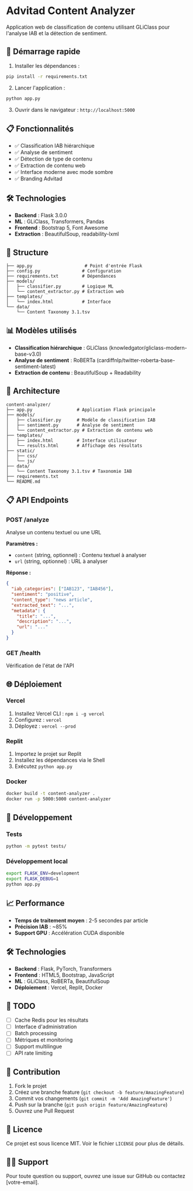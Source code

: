 # Advitad Content Analyzer

Application web de classification de contenu utilisant GLiClass pour l'analyse IAB et la détection de sentiment.

## 🚀 Démarrage rapide

1. Installer les dépendances :
```bash
pip install -r requirements.txt
```

2. Lancer l'application :
```bash
python app.py
```

3. Ouvrir dans le navigateur : `http://localhost:5000`

## 📋 Fonctionnalités

- ✅ Classification IAB hiérarchique
- ✅ Analyse de sentiment
- ✅ Détection de type de contenu
- ✅ Extraction de contenu web
- ✅ Interface moderne avec mode sombre
- ✅ Branding Advitad

## 🛠️ Technologies

- **Backend** : Flask 3.0.0
- **ML** : GLiClass, Transformers, Pandas
- **Frontend** : Bootstrap 5, Font Awesome
- **Extraction** : BeautifulSoup, readability-lxml

## 📁 Structure

```
├── app.py                    # Point d'entrée Flask
├── config.py                # Configuration
├── requirements.txt         # Dépendances
├── models/
│   ├── classifier.py        # Logique ML
│   └── content_extractor.py # Extraction web
├── templates/
│   └── index.html           # Interface
└── data/
    └── Content Taxonomy 3.1.tsv
```

## 📊 Modèles utilisés

- **Classification hiérarchique** : GLiClass (knowledgator/gliclass-modern-base-v3.0)
- **Analyse de sentiment** : RoBERTa (cardiffnlp/twitter-roberta-base-sentiment-latest)
- **Extraction de contenu** : BeautifulSoup + Readability

## 🔧 Architecture

```
content-analyzer/
├── app.py                 # Application Flask principale
├── models/
│   ├── classifier.py      # Modèle de classification IAB
│   ├── sentiment.py       # Analyse de sentiment
│   └── content_extractor.py # Extraction de contenu web
├── templates/
│   ├── index.html         # Interface utilisateur
│   └── results.html       # Affichage des résultats
├── static/
│   ├── css/
│   └── js/
├── data/
│   └── Content Taxonomy 3.1.tsv # Taxonomie IAB
├── requirements.txt
└── README.md
```

## 📋 API Endpoints

### POST /analyze
Analyse un contenu textuel ou une URL

**Paramètres :**
- `content` (string, optionnel) : Contenu textuel à analyser
- `url` (string, optionnel) : URL à analyser

**Réponse :**
```json
{
  "iab_categories": ["IAB123", "IAB456"],
  "sentiment": "positive",
  "content_type": "news article",
  "extracted_text": "...",
  "metadata": {
    "title": "...",
    "description": "...",
    "url": "..."
  }
}
```

### GET /health
Vérification de l'état de l'API

## 🌐 Déploiement

### Vercel
1. Installez Vercel CLI : `npm i -g vercel`
2. Configurez : `vercel`
3. Déployez : `vercel --prod`

### Replit
1. Importez le projet sur Replit
2. Installez les dépendances via le Shell
3. Exécutez `python app.py`

### Docker
```bash
docker build -t content-analyzer .
docker run -p 5000:5000 content-analyzer
```

## 🔬 Développement

### Tests
```bash
python -m pytest tests/
```

### Développement local
```bash
export FLASK_ENV=development
export FLASK_DEBUG=1
python app.py
```

## 📈 Performance

- **Temps de traitement moyen** : 2-5 secondes par article
- **Précision IAB** : ~85%
- **Support GPU** : Accélération CUDA disponible

## 🛠️ Technologies

- **Backend** : Flask, PyTorch, Transformers
- **Frontend** : HTML5, Bootstrap, JavaScript
- **ML** : GLiClass, RoBERTa, BeautifulSoup
- **Déploiement** : Vercel, Replit, Docker

## 📝 TODO

- [ ] Cache Redis pour les résultats
- [ ] Interface d'administration
- [ ] Batch processing
- [ ] Métriques et monitoring
- [ ] Support multilingue
- [ ] API rate limiting

## 🤝 Contribution

1. Fork le projet
2. Créez une branche feature (`git checkout -b feature/AmazingFeature`)
3. Commit vos changements (`git commit -m 'Add AmazingFeature'`)
4. Push sur la branche (`git push origin feature/AmazingFeature`)
5. Ouvrez une Pull Request

## 📄 Licence

Ce projet est sous licence MIT. Voir le fichier `LICENSE` pour plus de détails.

## 🙋‍♂️ Support

Pour toute question ou support, ouvrez une issue sur GitHub ou contactez [votre-email].
